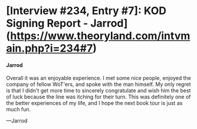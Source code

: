 # [Interview #234, Entry #7]: KOD Signing Report - Jarrod](https://www.theoryland.com/intvmain.php?i=234#7)

#### Jarrod

Overall it was an enjoyable experience. I met some nice people, enjoyed the company of fellow WoT'ers, and spoke with the man himself. My only regret is that I didn't get more time to sincerely congratulate and wish him the best of luck because the line was itching for their turn. This was definitely one of the better experiences of my life, and I hope the next book tour is just as much fun.

—Jarrod


